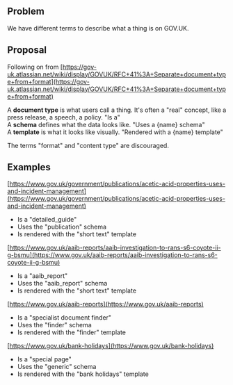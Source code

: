 ## Problem

We have different terms to describe what a thing is on GOV.UK.

## Proposal

Following on from [https://gov-uk.atlassian.net/wiki/display/GOVUK/RFC+41%3A+Separate+document+type+from+format](https://gov-uk.atlassian.net/wiki/display/GOVUK/RFC+41%3A+Separate+document+type+from+format)

A **document type** is what users call a thing. It's often a "real" concept, like a press release, a speech, a policy. "Is a"  
A **schema** defines what the data looks like.&nbsp;"Uses a {name} schema"  
A **template** is what it looks like visually. "Rendered with a&nbsp;{name} template"

The terms "format" and "content type" are discouraged.

## Examples

[https://www.gov.uk/government/publications/acetic-acid-properties-uses-and-incident-management](https://www.gov.uk/government/publications/acetic-acid-properties-uses-and-incident-management)

- Is a "detailed\_guide"  
- Uses the "publication" schema  
- Is rendered with the "short text" template

[https://www.gov.uk/aaib-reports/aaib-investigation-to-rans-s6-coyote-ii-g-bsmu](https://www.gov.uk/aaib-reports/aaib-investigation-to-rans-s6-coyote-ii-g-bsmu)

- Is a "aaib\_report"  
- Uses the "aaib\_report" schema  
- Is rendered with the "short text" template

[https://www.gov.uk/aaib-reports](https://www.gov.uk/aaib-reports)

- Is a "specialist document finder"  
- Uses the "finder" schema  
- Is rendered with the "finder" template

[https://www.gov.uk/bank-holidays](https://www.gov.uk/bank-holidays)

- Is a "special page"  
- Uses the "generic" schema  
- Is rendered with the "bank holidays" template

